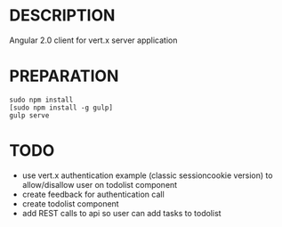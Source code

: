 
# DESCRIPTION
Angular 2.0 client for vert.x server application

# PREPARATION    
	sudo npm install
	[sudo npm install -g gulp]
    gulp serve

# TODO
- use vert.x authentication example (classic sessioncookie version) to allow/disallow user on todolist component
- create feedback for authentication call
- create todolist component
- add REST calls to api so user can add tasks to todolist
